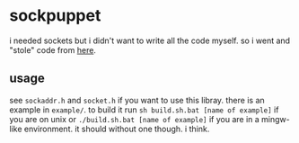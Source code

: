 # sockpuppet
i needed sockets but i didn't want to write all the code myself. so i went and "stole" code from [here](https://github.com/saprykin/plibsys).

## usage
see `sockaddr.h` and `socket.h` if you want to use this libray. there is an example in `example/`. to build it run `sh build.sh.bat [name of example]` if you are on unix or `./build.sh.bat [name of example]` if you are in a mingw-like environment. it should without one though. i think.